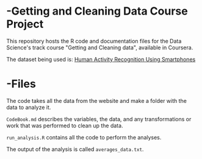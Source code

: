 # -Getting and Cleaning Data Course Project

This repository hosts the R code and documentation files for the Data Science's track course "Getting and Cleaning data", available in Coursera.

The dataset being used is: [Human Activity Recognition Using Smartphones](http://archive.ics.uci.edu/ml/datasets/Human+Activity+Recognition+Using+Smartphones)

# -Files

The code takes all the data from the website and make a folder with the data to analyze it.

`CodeBook.md` describes the variables, the data, and any transformations or work that was performed to clean up the data.

`run_analysis.R` contains all the code to perform the analyses.

The output of the analysis is called `averages_data.txt`.